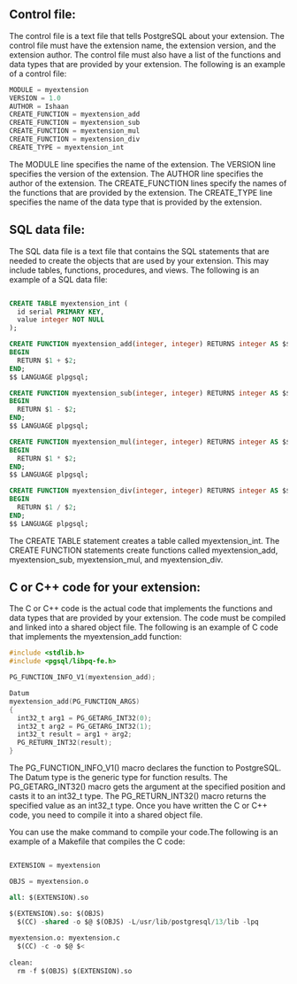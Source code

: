## Control file:

The control file is a text file that tells PostgreSQL about your extension. The control file must have the extension name, the extension version, and the extension author. The control file must also have a list of the functions and data types that are provided by your extension.
The following is an example of a control file:

``` sql
MODULE = myextension
VERSION = 1.0
AUTHOR = Ishaan
CREATE_FUNCTION = myextension_add
CREATE_FUNCTION = myextension_sub
CREATE_FUNCTION = myextension_mul
CREATE_FUNCTION = myextension_div
CREATE_TYPE = myextension_int
```

The MODULE line specifies the name of the extension. The VERSION line specifies the version of the extension. The AUTHOR line specifies the author of the extension. The CREATE_FUNCTION lines specify the names of the functions that are provided by the extension. The CREATE_TYPE line specifies the name of the data type that is provided by the extension.

## SQL data file:

The SQL data file is a text file that contains the SQL statements that are needed to create the objects that are used by your extension. This may include tables, functions, procedures, and views.
The following is an example of a SQL data file:

```sql

CREATE TABLE myextension_int (
  id serial PRIMARY KEY,
  value integer NOT NULL
);

CREATE FUNCTION myextension_add(integer, integer) RETURNS integer AS $$
BEGIN
  RETURN $1 + $2;
END;
$$ LANGUAGE plpgsql;

CREATE FUNCTION myextension_sub(integer, integer) RETURNS integer AS $$
BEGIN
  RETURN $1 - $2;
END;
$$ LANGUAGE plpgsql;

CREATE FUNCTION myextension_mul(integer, integer) RETURNS integer AS $$
BEGIN
  RETURN $1 * $2;
END;
$$ LANGUAGE plpgsql;

CREATE FUNCTION myextension_div(integer, integer) RETURNS integer AS $$
BEGIN
  RETURN $1 / $2;
END;
$$ LANGUAGE plpgsql;
```

The CREATE TABLE statement creates a table called myextension_int. The CREATE FUNCTION statements create functions called myextension_add, myextension_sub, myextension_mul, and myextension_div.

## C or C++ code for your extension:

The C or C++ code is the actual code that implements the functions and data types that are provided by your extension. The code must be compiled and linked into a shared object file.
The following is an example of C code that implements the myextension_add function:

```C
#include <stdlib.h>
#include <pgsql/libpq-fe.h>

PG_FUNCTION_INFO_V1(myextension_add);

Datum
myextension_add(PG_FUNCTION_ARGS)
{
  int32_t arg1 = PG_GETARG_INT32(0);
  int32_t arg2 = PG_GETARG_INT32(1);
  int32_t result = arg1 + arg2;
  PG_RETURN_INT32(result);
}
```

The PG_FUNCTION_INFO_V1() macro declares the function to PostgreSQL. The Datum type is the generic type for function results. The PG_GETARG_INT32() macro gets the argument at the specified position and casts it to an int32_t type. The PG_RETURN_INT32() macro returns the specified value as an int32_t type.
Once you have written the C or C++ code, you need to compile it into a shared object file. 


You can use the make command to compile your code.The following is an example of a Makefile that compiles the C code:
```sql

EXTENSION = myextension

OBJS = myextension.o

all: $(EXTENSION).so

$(EXTENSION).so: $(OBJS)
  $(CC) -shared -o $@ $(OBJS) -L/usr/lib/postgresql/13/lib -lpq
  
myextension.o: myextension.c
  $(CC) -c -o $@ $<
  
clean:
  rm -f $(OBJS) $(EXTENSION).so
